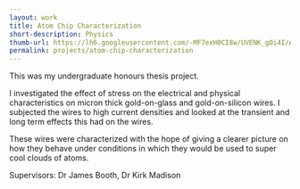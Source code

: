 ```yaml
---
layout: work
title: Atom Chip Characterization 
short-description: Physics
thumb-url: https://lh6.googleusercontent.com/-MF7exH0CI8w/UVENK_gOi4I/AAAAAAAAARA/cec6WbQGgsM/s500/atom_chip_characterization_1.jpg 
permalink: projects/atom-chip-characterization
---
```


This was my undergraduate honours thesis project.

I investigated the effect of stress on the electrical and physical characteristics on micron thick gold-on-glass and gold-on-silicon wires. I subjected the wires to high current densities and looked at the transient and long term effects this had on the wires.

These wires were characterized with the hope of giving a clearer picture on how they behave under conditions in which they would be used to super cool clouds of atoms.

Supervisors: Dr James Booth, Dr Kirk Madison

